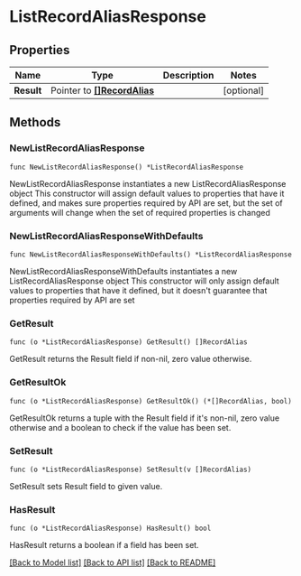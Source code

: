 # ListRecordAliasResponse

## Properties

Name | Type | Description | Notes
------------ | ------------- | ------------- | -------------
**Result** | Pointer to [**[]RecordAlias**](RecordAlias.md) |  | [optional] 

## Methods

### NewListRecordAliasResponse

`func NewListRecordAliasResponse() *ListRecordAliasResponse`

NewListRecordAliasResponse instantiates a new ListRecordAliasResponse object
This constructor will assign default values to properties that have it defined,
and makes sure properties required by API are set, but the set of arguments
will change when the set of required properties is changed

### NewListRecordAliasResponseWithDefaults

`func NewListRecordAliasResponseWithDefaults() *ListRecordAliasResponse`

NewListRecordAliasResponseWithDefaults instantiates a new ListRecordAliasResponse object
This constructor will only assign default values to properties that have it defined,
but it doesn't guarantee that properties required by API are set

### GetResult

`func (o *ListRecordAliasResponse) GetResult() []RecordAlias`

GetResult returns the Result field if non-nil, zero value otherwise.

### GetResultOk

`func (o *ListRecordAliasResponse) GetResultOk() (*[]RecordAlias, bool)`

GetResultOk returns a tuple with the Result field if it's non-nil, zero value otherwise
and a boolean to check if the value has been set.

### SetResult

`func (o *ListRecordAliasResponse) SetResult(v []RecordAlias)`

SetResult sets Result field to given value.

### HasResult

`func (o *ListRecordAliasResponse) HasResult() bool`

HasResult returns a boolean if a field has been set.


[[Back to Model list]](../README.md#documentation-for-models) [[Back to API list]](../README.md#documentation-for-api-endpoints) [[Back to README]](../README.md)


